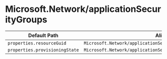 # Microsoft.Network/applicationSecurityGroups

| Default Path | Alias |
|---|---|
| `properties.resourceGuid` | `Microsoft.Network/applicationSecurityGroups/resourceGuid` |
| `properties.provisioningState` | `Microsoft.Network/applicationSecurityGroups/provisioningState` |


